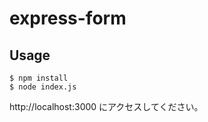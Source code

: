 # express-form

## Usage

```
$ npm install
$ node index.js
```

http://localhost:3000 にアクセスしてください。
